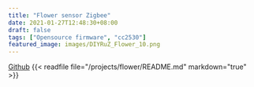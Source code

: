 ```yaml
---
title: "Flower sensor Zigbee"
date: 2021-01-27T12:48:30+08:00
draft: false
tags: ["Opensource firmware", "cc2530"]
featured_image: images/DIYRuZ_Flower_10.png
---
```

[Github](https://github.com/diyruz/flower)
{{< readfile file="/projects/flower/README.md" markdown="true" >}}
